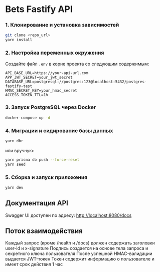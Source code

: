 # Bets Fastify API


### 1. Клонирование и установка зависимостей

```bash
git clone <repo_url>
yarn install
```

### 2. Настройка переменных окружения

Создайте файл `.env` в корне проекта со следующим содержимым:

```
API_BASE_URL=https://your-api-url.com
APP_JWT_SECRET=your_jwt_secret
DATABASE_URL=postgresql://postgres:123@localhost:5432/postgres-fastify-test
HMAC_SECRET_KEY=your_hmac_secret
ACCESS_TOKEN_TTL=1h
```

### 3. Запуск PostgreSQL через Docker

```bash
docker-compose up -d
```

### 4. Миграции и сидирование базы данных

```bash
yarn dbr
```
или вручную:
```bash
yarn prisma db push --force-reset
yarn seed
```

### 5. Сборка и запуск приложения

  ```bash
  yarn dev
  ```

## Документация API

Swagger UI доступен по адресу: [http://localhost:8080/docs](http://localhost:8080/docs)



## Поток взаимодействия
Каждый запрос (кроме /health и /docs) должен содержать заголовки user-id и x-signature
Подпись создается на основе тела запроса и секретного ключа пользователя
После успешной HMAC-валидации выдается JWT-токен
Токен содержит информацию о пользователе и имеет срок действия 1 час


